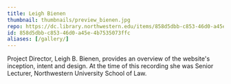 ```yaml
---
title: Leigh Bienen
thumbnail: thumbnails/preview_bienen.jpg
repo: https://dc.library.northwestern.edu/items/858d5dbb-c853-46d0-a45e-4b7535073ffc
id: 858d5dbb-c853-46d0-a45e-4b7535073ffc
aliases: [/gallery/]
---
```

Project Director, Leigh B. Bienen, provides an overview of the website's inception, intent and design. At the time of this recording she was Senior Lecturer, Northwestern University School of Law.

